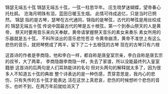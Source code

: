 锦瑟无端五十弦
锦瑟无端五十弦，一弦一柱思华年。 庄生晓梦迷蝴蝶，望帝春心托杜鹃。 沧海月明珠有泪，蓝田日暖玉生烟。 此情可待成追忆，只是当时已惘然。
锦瑟 指的是古琴，瑟琴在古代通同，锦指的是琴弦，古代的琴弦是用丝绞成的
锦瑟无端五十弦 传说中国最古代的琴是五十根弦，第一个到泰山祭天的人是黄帝，
 祭天时要用音乐来向天奉献，黄帝请掌握祭天音乐的素女来奏乐
素女所用的乐器就是五十弦，
不料所谈出的音乐悲怆苍凉
 令黄帝崩溃，黄帝不准世上有这么悲伤的音乐，就把琴劈成了两半，留下了二十五根弦的古琴
现在的古琴只有六根
 
 这首诗的作者是李商隐，他和李白一样，都自称是唐皇室宗亲，李白自称是唐玄宗的叔爷，大了两辈，
 李商隐跟李商隐一样，失去了家谱，所以没能最终列入皇室籍册
这首诗的后两句是人们耳熟能详的名句
 但对头两句的解释就太多了，因为很多人不知道五十弦的典故
 整个诗表达的是一种伤感，贯穿意思是，我内心的悲伤，只有失传的五十弦才能表达
 活在这世上真悲哀，悲伤的时候想听个悲伤的音乐，也听不到，在两万年前就给消灭了
 
 
 
 
 
